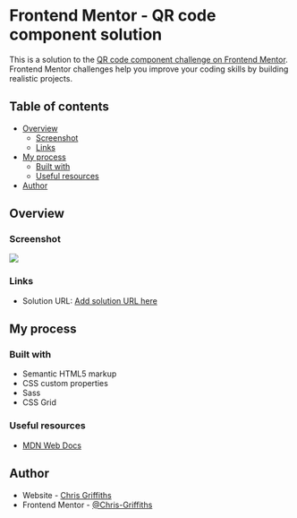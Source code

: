 # Frontend Mentor - QR code component solution

This is a solution to the [QR code component challenge on Frontend Mentor](https://www.frontendmentor.io/challenges/qr-code-component-iux_sIO_H). Frontend Mentor challenges help you improve your coding skills by building realistic projects. 

## Table of contents

- [Overview](#overview)
  - [Screenshot](#screenshot)
  - [Links](#links)
- [My process](#my-process)
  - [Built with](#built-with)
  - [Useful resources](#useful-resources)
- [Author](#author)


## Overview

### Screenshot

![](./screenshot.jpg)


### Links

- Solution URL: [Add solution URL here](https://cosmic-churros-381c83.netlify.app)

## My process

### Built with

- Semantic HTML5 markup
- CSS custom properties
- Sass
- CSS Grid

### Useful resources

- [MDN Web Docs](https://developer.mozilla.org/en-US/)

## Author

- Website - [Chris Griffiths](https://www.your-site.com)
- Frontend Mentor - [@Chris-Griffiths](https://www.frontendmentor.io/profile/Chris-Griffiths)